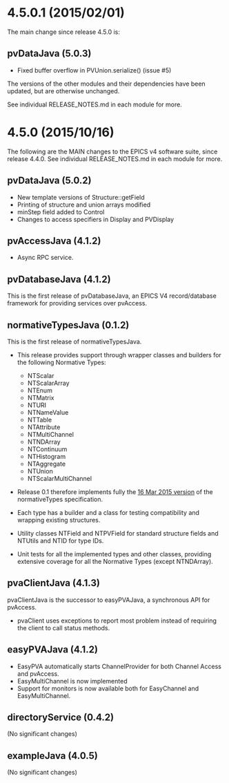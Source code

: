 4.5.0.1 (2015/02/01)
====================

The main change since release 4.5.0 is:

pvDataJava (5.0.3)
------------------

* Fixed buffer overflow in PVUnion.serialize() (issue #5)

The versions of the other modules and their dependencies have been updated,
but are otherwise unchanged.

See individual RELEASE_NOTES.md in each module for more.


4.5.0 (2015/10/16)
==================

The following are the MAIN changes to the EPICS v4 software suite, since release 4.4.0. See individual RELEASE_NOTES.md in each module for more.

pvDataJava (5.0.2)
------------------
* New template versions of Structure::getField
* Printing of structure and union arrays modified
* minStep field added to Control
* Changes to access specifiers in Display and PVDisplay


pvAccessJava (4.1.2)
--------------------
* Async RPC service.


pvDatabaseJava (4.1.2)
---------------------
This is the first release of pvDatabaseJava, an EPICS V4 record/database framework for providing services over pvAccess.


normativeTypesJava (0.1.2)
--------------------------
This is the first release of normativeTypesJava.

* This release provides support through wrapper classes and builders for the
following Normative Types:
    * NTScalar
    * NTScalarArray
    * NTEnum
    * NTMatrix
    * NTURI
    * NTNameValue
    * NTTable
    * NTAttribute
    * NTMultiChannel
    * NTNDArray
    * NTContinuum
    * NTHistogram
    * NTAggregate
    * NTUnion
    * NTScalarMultiChannel

* Release 0.1 therefore implements fully the
[16 Mar 2015 version](http://epics-pvdata.sourceforge.net/alpha/normativeTypes/normativeTypes_20150316.html)
 of the normativeTypes specification.
* Each type has a builder and a class for testing compatibility and wrapping
  existing structures.
* Utility classes NTField and NTPVField for standard structure fields and
  NTUtils and NTID for type IDs.
* Unit tests for all the implemented types and other classes, providing
  extensive coverage for all the Normative Types (except NTNDArray).


pvaClientJava (4.1.3)
--------------------
pvaClientJava is the successor to easyPVAJava, a synchronous API for pvAccess.

* pvaClient uses exceptions to report most problem instead
  of requiring the client to call status methods.


easyPVAJava (4.1.2)
--------------------

* EasyPVA automatically starts ChannelProvider for both Channel Access and pvAccess.
* EasyMultiChannel is now implemented
* Support for monitors is now available both for EasyChannel and EasyMultiChannel.


directoryService (0.4.2)
-----------------------

(No significant changes)


exampleJava (4.0.5)
------------------

(No significant changes)
